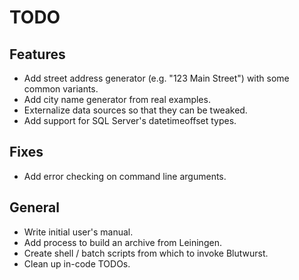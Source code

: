 # TODO

## Features

- Add street address generator (e.g. "123 Main Street") with some common variants.
- Add city name generator from real examples.
- Externalize data sources so that they can be tweaked.
- Add support for SQL Server's datetimeoffset types.

## Fixes

- Add error checking on command line arguments.

## General

- Write initial user's manual.
- Add process to build an archive from Leiningen.
- Create shell / batch scripts from which to invoke Blutwurst.
- Clean up in-code TODOs.
